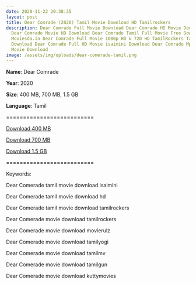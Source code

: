 ```yaml
---
date: 2020-11-22 20:38:35
layout: post
title: Dear Comrade (2020) Tamil Movie Download HD Tamilrockers
description: Dear Comrade Full Movie Download Dear Comrade HD Movie Download
  Dear Comrade Movie HD Download Dear Comrade Tamil Full Movie Free Download
  Moviesda.in Dear Comrade Full Movie 1080p HD & 720 HD TamilRockers TamilGun
  Download Dear Comrade Full HD Movie isaimini Download Dear Comrade Mp4 HD
  Movie Download
image: /assets/img/uploads/dear-comerade-tamil.png
---
```

**Name**: Dear Comrade

**Year**: 2020

**Size**: 400 MB, 700 MB, 1.5 GB

**Language**: Tamil

\==========================

[Download 400 MB](https://gplinks.in/Jan4)

[Download 700 MB](https://gplinks.in/Jan4)

[Download 1.5 GB](https://gplinks.in/Jan4)

\==========================

Keywords:

Dear Comerade tamil movie download isaimini

Dear Comerade tamil movie download hd

Dear Comerade tamil movie download tamilrockers

Dear Comerade movie download tamilrockers

Dear Comerade movie download movierulz

Dear Comerade movie download tamilyogi

Dear Comerade movie download tamilmv

Dear Comerade movie download tamilgun

Dear Comerade movie download kuttymovies